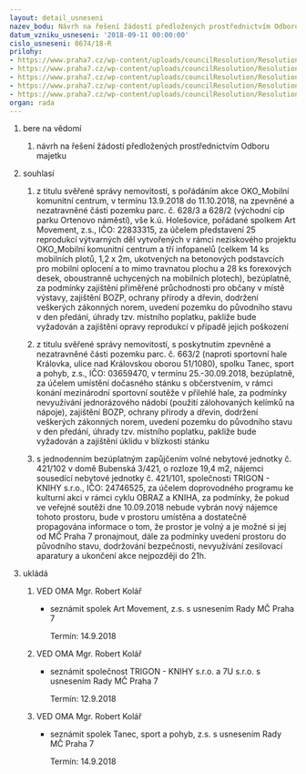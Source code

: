 ```yaml
---
layout: detail_usneseni
nazev_bodu: Návrh na řešení žádostí předložených prostřednictvím Odboru majetku
datum_vzniku_usneseni: '2018-09-11 00:00:00'
cislo_usneseni: 0674/18-R
prilohy:
- https://www.praha7.cz/wp-content/uploads/councilResolution/Resolutions/30219/export/01_NBP20180911~391308.docx
- https://www.praha7.cz/wp-content/uploads/councilResolution/Resolutions/30219/export/02_NBP20180911~391307.pdf
- https://www.praha7.cz/wp-content/uploads/councilResolution/Resolutions/30219/export/03_NBP20180911~391306.pdf
- https://www.praha7.cz/wp-content/uploads/councilResolution/Resolutions/30219/export/04_NBP20180911~391305.pdf
- https://www.praha7.cz/wp-content/uploads/councilResolution/Resolutions/30219/export/export~391610.pdf
organ: rada
---
```

<ol id="urzList" class="urzList_view"><li class="urzClass1" id=""><span name="1">bere na vědomí</span><ol class="urzOlClass decimal "><li class="urzClass2" id="" style="text-align: left;"><span><p>návrh na řešení žádostí předložených prostřednictvím Odboru majetku</p></span></li></ol></li><li class="urzClass1" id=""><span name="26">souhlasí</span><ol class="urzOlClass decimal "><li class="urzClass2" id="" style="text-align: left;"><span><p>z titulu svěřené správy nemovitostí, s pořádáním akce OKO_Mobilní komunitní centrum, v termínu 13.9.2018 do 11.10.2018, na zpevněné a nezatravněné části pozemku parc. č. 628/3 a 628/2 (východní cíp parku Ortenovo náměstí), vše k.ú. Holešovice, pořádané spolkem Art Movement, z.s., IČO: 22833315, za účelem představení 25 reprodukcí výtvarných děl vytvořených v rámci neziskového projektu OKO_Mobilní komunitní centrum a tří infopanelů (celkem 14 ks mobilních plotů, 1,2 x 2m, ukotvených na betonových podstavcích pro mobilní oplocení a to mimo travnatou plochu a 28 ks forexových desek, oboustranně uchycených na mobilních plotech), bezúplatně, za podmínky zajištění přiměřené průchodnosti pro občany v místě výstavy, zajištění BOZP, ochrany přírody a dřevin, dodržení veškerých zákonných norem, uvedení pozemku do původního stavu v den předání, úhrady tzv. místního poplatku, pakliže bude vyžadován a zajištění opravy reprodukcí v případě jejich poškození</p></span></li><li class="urzClass2" id="" style="text-align: left;"><span><p>z titulu svěřené správy nemovitostí, s poskytnutím&nbsp;zpevněné a nezatravněné části pozemku parc. č. 663/2 (naproti sportovní hale Královka, ulice nad Královskou oborou 51/1080), spolku&nbsp;Tanec, sport a pohyb, z.s., IČO:&nbsp;03659470, v termínu 25.-30.09.2018, bezúplatně, za účelem umístění dočasného stánku s občerstvením, v rámci konání mezinárodní sportovní soutěže v přilehlé hale, za podmínky nevyužívání jednorázového nádobí (použití zálohovaných kelímků na nápoje), zajištění BOZP, ochrany přírody a dřevin, dodržení veškerých zákonných norem, uvedení pozemku do původního stavu v den předání, úhrady tzv. místního poplatku, pakliže bude vyžadován a zajištění úklidu v blízkosti stánku<br></p></span></li><li class="urzClass2" id="" style="text-align: left;"><span><p>s jednodenním bezúplatným zapůjčením volné nebytové jednotky č. 421/102 v domě Bubenská 3/421, o rozloze 19,4 m2, nájemci sousedící nebytové jednotky č. 421/101, společnosti TRIGON - KNIHY s.r.o., IČO: 24746525, za účelem doprovodného programu ke kulturní akci v rámci cyklu OBRAZ a KNIHA, za podmínky, že pokud ve veřejné soutěži dne 10.09.2018 nebude vybrán nový nájemce tohoto prostoru, bude v prostoru umístěna a dostatečně propagována informace o tom, že prostor je volný a je možné si jej od MČ Praha 7 pronajmout, dále za podmínky uvedení prostoru do původního stavu, dodržování bezpečnosti, nevyužívání zesilovací aparatury a ukončení akce nejpozději do 21h.</p></span></li></ol></li><li class="urzClass1" id="urzUkoly"><span name="1">ukládá</span><ol class="urzOlClass"><li class="urzClass2"><span><p>VED OMA Mgr. Robert Kolář</p></span><ul class="urzUlClass"><li class="urzClass3"><span><p>seznámit spolek Art Movement, z.s. s usnesením Rady MČ Praha 7</p></span><span class="urzUkolTermin">  Termín:&nbsp;14.9.2018</span></li></ul></li><li class="urzClass2"><span><p>VED OMA Mgr. Robert Kolář</p></span><ul class="urzUlClass"><li class="urzClass3"><span><p>seznámit společnost TRIGON - KNIHY s.r.o. a 7U s.r.o. s usnesením Rady MČ Praha 7</p></span><span class="urzUkolTermin">  Termín:&nbsp;12.9.2018</span></li></ul></li><li class="urzClass2"><span><p>VED OMA Mgr. Robert Kolář</p></span><ul class="urzUlClass"><li class="urzClass3"><span><p>seznámit spolek Tanec, sport a pohyb, z.s. s usnesením Rady MČ Praha 7</p></span><span class="urzUkolTermin">  Termín:&nbsp;14.9.2018</span></li></ul></li></ol></li></ol>
